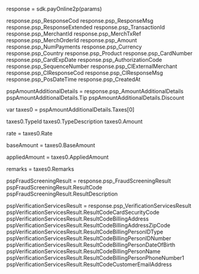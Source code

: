 response = sdk.payOnline2p(params)

response.psp_ResponseCod
response.psp_ResponseMsg
response.psp_ResponseExtended
response.psp_TransactionId
response.psp_MerchantId
response.psp_MerchTxRef
response.psp_MerchOrderId
response.psp_Amount
response.psp_NumPayments
response.psp_Currency
response.psp_Country
response.psp_Product
response.psp_CardNumber
response.psp_CardExpDate
response.psp_AuthorizationCode
response.psp_SequenceNumber
response.psp_ClExternalMerchant
response.psp_ClResponseCod
response.psp_ClResponseMsg
response.psp_PosDateTime
response.psp_CreatedAt

pspAmountAdditionalDetails = response.psp_AmountAdditionalDetails
pspAmountAdditionalDetails.Tip
pspAmountAdditionalDetails.Discount

var taxes0 = pspAmountAdditionalDetails.Taxes[0]

taxes0.TypeId
taxes0.TypeDescription
taxes0.Amount

rate = taxes0.Rate


baseAmount = taxes0.BaseAmount


appliedAmount = taxes0.AppliedAmount


remarks = taxes0.Remarks





pspFraudScreeningResult = response.psp_FraudScreeningResult
pspFraudScreeningResult.ResultCode
pspFraudScreeningResult.ResultDescription


pspVerificationServicesResult = response.psp_VerificationServicesResult
pspVerificationServicesResult.ResultCodeCardSecurityCode
pspVerificationServicesResult.ResultCodeBillingAddress
pspVerificationServicesResult.ResultCodeBillingAddressZipCode
pspVerificationServicesResult.ResultCodeBillingPersonIDType
pspVerificationServicesResult.ResultCodeBillingPersonIDNumber
pspVerificationServicesResult.ResultCodeBillingPersonDateOfBirth
pspVerificationServicesResult.ResultCodeBillingPersonName
pspVerificationServicesResult.ResultCodeBillingPersonPhoneNumber1
pspVerificationServicesResult.ResultCodeCustomerEmailAddress

